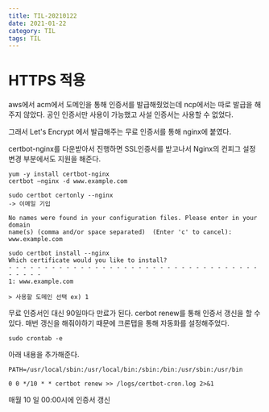 ```yaml
---
title: TIL-20210122
date: 2021-01-22
category: TIL
tags: TIL
---
```


# HTTPS 적용

aws에서 acm에서 도메인을 통해 인증서를 발급해줬었는데 ncp에서는 따로 발급을 해주지 않았다. 공인 인증서만 사용이 가능했고 사설 인증서는 사용할 수 없었다.

그래서 Let's Encrypt 에서 발급해주는 무료 인증서를 통해 nginx에 붙였다.

certbot-nginx를 다운받아서 진행하면 SSL인증서를 받고나서 Nginx의 컨피그 설정 변경 부분에서도 지원을 해준다.

```shell
yum -y install certbot-nginx
certbot –nginx -d www.example.com

sudo certbot certonly --nginx
-> 이메일 기입

No names were found in your configuration files. Please enter in your domain
name(s) (comma and/or space separated)  (Enter 'c' to cancel): www.example.com

sudo certbot install --nginx
Which certificate would you like to install?
- - - - - - - - - - - - - - - - - - - - - - - - - - - - - - - - - - - - - - - -
1: www.example.com

> 사용할 도메인 선택 ex) 1
```

무료 인증서인 대신 90일마다 만료가 된다. cerbot renew를 통해 인증서 갱신을 할 수 있다.
매번 갱신을 해줘야하기 때문에 크론탭을 통해 자동화를 설정해주었다.

```
sudo crontab -e
```

아래 내용을 추가해준다.

```
PATH=/usr/local/sbin:/usr/local/bin:/sbin:/bin:/usr/sbin:/usr/bin

0 0 */10 * * certbot renew >> /logs/certbot-cron.log 2>&1
```

매월 10 일 00:00시에 인증서 갱신
